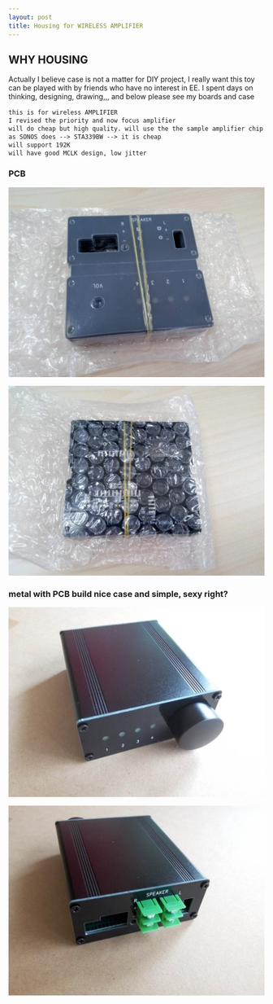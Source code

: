 ```yaml
---
layout: post
title: Housing for WIRELESS AMPLIFIER
---
```


## WHY HOUSING

Actually I believe case is not a matter for DIY project, I really want this toy can be played with by friends who have no interest in EE. I spent days on thinking, designing, drawing,,, and below please see my boards and case

```
this is for wireless AMPLIFIER
I revised the priority and now focus amplifier
will do cheap but high quality. will use the the sample amplifier chip as SONOS does --> STA339BW --> it is cheap
will support 192K
will have good MCLK design, low jitter
```

### PCB

![w600](/images/2016_05_28_panel_board_01.jpg)

![w600](/images/2016_05_28_panel_board_02.jpg)

### metal with PCB build nice case and simple, sexy right?

![w600](/images/2016_05_28_case_front_view.jpg)

![w600](/images/2016_05_28_case_side_view.jpg)

